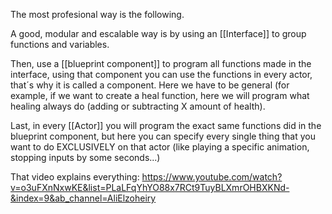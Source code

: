 The most profesional way is the following.

A good, modular and escalable way is by using an [[Interface]] to group functions and variables.

Then, use a [[blueprint component]] to program all functions made in the interface, using that component you can use the functions in every actor, that´s why it is called a component. Here we have to be general (for example, if we want to create a heal function, here we will program what healing always do (adding or subtracting X amount of health).

Last, in every [[Actor]] you will program the exact same functions did in the blueprint component, but here you can specify every single thing that you want to do EXCLUSIVELY on that actor (like playing a specific animation, stopping inputs by some seconds...)

That video explains everything:
https://www.youtube.com/watch?v=o3uFXnNxwKE&list=PLaLFqYhYO88x7RCt9TuyBLXmrOHBXKNd-&index=9&ab_channel=AliElzoheiry


